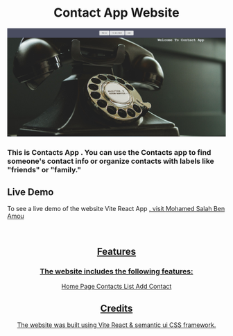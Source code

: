 <h1 align="center">Contact App Website</h1>
<div align="center">
  <img alt="Demo" src="./client/public/assets/contactApp.jpg" />
</div>
<h3>This is Contacts App . You can use the Contacts app to find someone's contact info or organize contacts with labels like "friends" or "family." </h3>

<h2>Live Demo</h2>
<p>To see a live demo of the website Vite React App <a href="https://vite-contact-app.onrender.com">, visit  <a href="https://med-salah-ben-amou.onrender.com/" target="_blank"> Mohamed Salah Ben Amou</p>

<br/>

<center>
<h2 align="center">
Features
</h2>
<h3>The website includes the following features:</h3>
<p>
Home Page
Contacts List
Add Contact
</p>

<h2 align="center">Credits</h2>
<p>The website was built using Vite React & semantic ui CSS framework.</p>